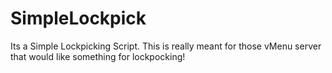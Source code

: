 # SimpleLockpick
Its a Simple Lockpicking Script. This is really meant for those vMenu server that would like something for lockpocking!
